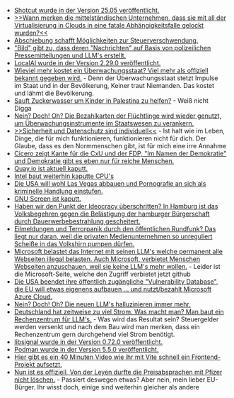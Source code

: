 * [Shotcut wurde in der Version 25.05 veröffentlicht.](https://www.phoronix.com/news/Shotcut-25.05-Video-Editor)
* [>>Wann merken die mittelständischen Unternehmen, dass sie mit all der Virtualisierung in Clouds in eine fatale Abhängigkeitsfalle gelockt wurden?<<](https://www.borncity.com/blog/2025/05/12/parallels-umfrage-63-prozent-der-mittelstaendischen-unternehmen-suchen-nach-einer-neuen-vdi-oder-daas-loesung/)
* [Abschiebung schafft Möglichkeiten zur Steuerverschwendung.](https://blog.fefe.de/?ts=96dc9704)
* ["Bild" gibt zu, dass deren "Nachrichten" auf Basis von polizeilichen Pressemitteilungen und LLM's erstellt.](https://blog.fefe.de/?ts=96df2191)
* [LocalAI wurde in der Version 2.29.0 veröffentlicht.](https://github.com/mudler/LocalAI/releases/tag/v2.29.0)
* [Wieviel mehr kostet ein Überwachungsstaat? Viel mehr als offiziell bekannt gegeben wird.](https://netzpolitik.org/2025/ueberwachungsgesamtrechnung-mehr-transparenz-waere-auch-im-sinne-der-behoerden-selbst/) - Denn der Überwachungsstaat stetzt Impulse im Staat und in der Bevölkerung, Keiner traut Niemanden. Das kostet und lähmt die Bevölkerung.
* [Sauft Zuckerwasser um Kinder in Palestina zu helfen?](https://tuxproject.de/blog/2025/05/medienkritik-in-kurze-bombencola-mit-reis/) - Weiß nicht Digga
* [Nein? Doch! Oh? Die Bezahlkarten der Flüchtlinge wird wieder genutzt, um Überwachungsinstrumente im Staatswesen zu verankern.](https://netzpolitik.org/2025/bezahlkarten-ueberweisungsfreigaben-sind-ein-datenschutzproblem/)
* [>>Sicherheit und Datenschutz sind individuell<<](https://www.kuketz-blog.de/it-sicherheit-und-datenschutz-es-gibt-keine-loesung-fuer-alle/) - Ist halt wie im Leben, Dinge, die für mich funktionieren, funktionieren nicht für dich. Der Glaube, dass es den Normmenschen gibt, ist für mich eine irre Annahme
* [Cicero zeigt Kante für die CxU und der FDP, "Im Namen der Demokratie" und Demokratie gibt es eben nur für reiche Menschen.](https://blog.fefe.de/?ts=96dd6b45)
* [Quay.io ist aktuell kaputt.](https://status.redhat.com/incidents/k7kvfvgfrbdf)
* [Intel baut weiterhin kaputte CPU's](https://blog.fefe.de/?ts=96ddbb10)
* [Die USA will wohl Las Vegas abbauen und Pornografie an sich als kriminelle Handlung einstufen.](https://blog.fefe.de/?ts=96ddb0e1)
* [GNU Screen ist kaputt.](https://www.openwall.com/lists/oss-security/2025/05/12/1)
* [Haben wir den Punkt der Ideocracy überschritten? In Hamburg ist das Volksbegehren gegen die Belästigung der hamburger Bürgerschaft durch Dauerwerbebestrahlung gescheitert.](https://blog.fefe.de/?ts=96dbc268)
* [Eilmeldungen und Terrorpanik durch den öffentlichen Rundfunk? Das liegt nur daran, weil die privaten Medienunternehmen so unreguliert Scheiße in das Volkshirn pumpen dürfen.](https://blog.fefe.de/?ts=96dbc1a5)
* [Microsoft belastet das Internet mit seinen LLM's welche permanent alle Webseiten illegal belasten. Auch Microsoft, verbietet Menschen Webseiten anzuschauen, weil sie keine LLM's mehr wollen.](https://blog.fefe.de/?ts=96da4e22) - Leider ist die Microsoft-Seite, welche den Zugriff verbietet jetzt github
* [Die USA beendet ihre öffentlich zugängliche "Vulnerability Database", die EU will etwas eigenens aufbauen ... und nutzt/bezahlt Microsoft Azure Cloud.](https://blog.fefe.de/?ts=96daaff1)
* [Nein? Doch! Oh? Die neuen LLM's halluzinieren immer mehr.](https://blog.fefe.de/?ts=96daa66f)
* [Deutschland hat zeitweise zu viel Strom. Was macht man? Man baut ein Rechenzentrum für LLM's.](https://blog.fefe.de/?ts=96daa450) - Was wird das Resultat sein? Steuergelder werden versenkt und nach dem Bau wird man merken, dass ein Rechenzentrum gern durchgehend viel Strom benötigt.
* [libsignal wurde in der Version 0.72.0 veröffentlicht.](https://github.com/signalapp/libsignal/releases/tag/v0.72.0)
* [Podman wurde in der Version 5.5.0 veröffentlicht.](https://github.com/containers/podman/releases/tag/v5.5.0)
* [Hier gibt es ein 40 Minuten Video wie ihr mit Vite schnell ein Frontend-Projekt aufsetzt.](https://www.freecodecamp.org/news/learn-vite-for-a-better-web-development-workflow/)
* [Nun ist es offiziell, Von der Leyen durfte die Preisabsprachen mit Pfizer nicht löschen.](https://netzpolitik.org/2025/gerichtsurteil-zu-pfizergate-von-der-leyen-hat-bei-der-transparenz-geschummelt/) - Passiert deswegen etwas? Aber nein, mein lieber EU-Bürger. Ihr wisst doch, einige sind weiterhin gleicher als andere
